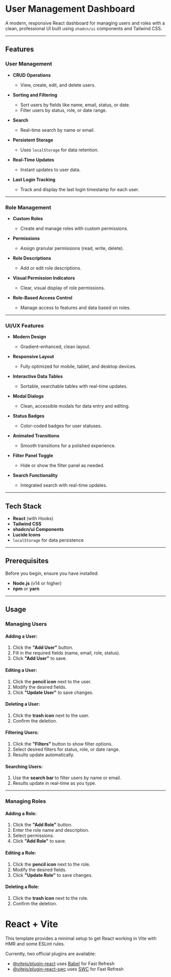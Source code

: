 # User Management Dashboard

A modern, responsive React dashboard for managing users and roles with a clean, professional UI built using `shadcn/ui` components and Tailwind CSS.

---

## Features

### User Management

- **CRUD Operations**  
  - View, create, edit, and delete users.

- **Sorting and Filtering**  
  - Sort users by fields like name, email, status, or date.  
  - Filter users by status, role, or date range.

- **Search**  
  - Real-time search by name or email.

- **Persistent Storage**  
  - Uses `localStorage` for data retention.

- **Real-Time Updates**  
  - Instant updates to user data.

- **Last Login Tracking**  
  - Track and display the last login timestamp for each user.

---

### Role Management

- **Custom Roles**  
  - Create and manage roles with custom permissions.

- **Permissions**  
  - Assign granular permissions (read, write, delete).

- **Role Descriptions**  
  - Add or edit role descriptions.

- **Visual Permission Indicators**  
  - Clear, visual display of role permissions.

- **Role-Based Access Control**  
  - Manage access to features and data based on roles.

---

### UI/UX Features

- **Modern Design**  
  - Gradient-enhanced, clean layout.

- **Responsive Layout**  
  - Fully optimized for mobile, tablet, and desktop devices.

- **Interactive Data Tables**  
  - Sortable, searchable tables with real-time updates.

- **Modal Dialogs**  
  - Clean, accessible modals for data entry and editing.

- **Status Badges**  
  - Color-coded badges for user statuses.

- **Animated Transitions**  
  - Smooth transitions for a polished experience.

- **Filter Panel Toggle**  
  - Hide or show the filter panel as needed.

- **Search Functionality**  
  - Integrated search with real-time updates.

---

## Tech Stack

- **React** (with Hooks)  
- **Tailwind CSS**  
- **shadcn/ui Components**  
- **Lucide Icons**  
- `localStorage` for data persistence  

---

## Prerequisites

Before you begin, ensure you have installed:

- **Node.js** (v14 or higher)  
- **npm** or **yarn**

---

## Usage

### Managing Users

#### Adding a User:
1. Click the **"Add User"** button.  
2. Fill in the required fields (name, email, role, status).  
3. Click **"Add User"** to save.

#### Editing a User:
1. Click the **pencil icon** next to the user.  
2. Modify the desired fields.  
3. Click **"Update User"** to save changes.

#### Deleting a User:
1. Click the **trash icon** next to the user.  
2. Confirm the deletion.

#### Filtering Users:
1. Click the **"Filters"** button to show filter options.  
2. Select desired filters for status, role, or date range.  
3. Results update automatically.

#### Searching Users:
1. Use the **search bar** to filter users by name or email.  
2. Results update in real-time as you type.

---

### Managing Roles

#### Adding a Role:
1. Click the **"Add Role"** button.  
2. Enter the role name and description.  
3. Select permissions.  
4. Click **"Add Role"** to save.

#### Editing a Role:
1. Click the **pencil icon** next to the role.  
2. Modify the desired fields.  
3. Click **"Update Role"** to save changes.

#### Deleting a Role:
1. Click the **trash icon** next to the role.  
2. Confirm the deletion.


# React + Vite

This template provides a minimal setup to get React working in Vite with HMR and some ESLint rules.

Currently, two official plugins are available:

- [@vitejs/plugin-react](https://github.com/vitejs/vite-plugin-react/blob/main/packages/plugin-react/README.md) uses [Babel](https://babeljs.io/) for Fast Refresh
- [@vitejs/plugin-react-swc](https://github.com/vitejs/vite-plugin-react-swc) uses [SWC](https://swc.rs/) for Fast Refresh
